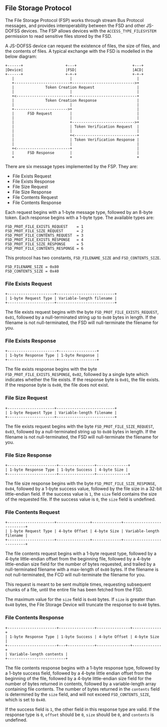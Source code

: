 ## File Storage Protocol

The File Storage Protocol (FSP) works through stream Bus Protocol messages, and provides interoperability between the FSD and other JS-DOFSS devices. The FSP allows devices with the `ACCESS_TYPE_FILESYSTEM` permission to read sensitive files stored by the FSD.

A JS-DOFSS device can request the existence of files, the size of files, and the contents of files. A typical exchange with the FSD is modelled in the below diagram:

```
+------+                   +---+                         +---+
|Device|                   |FSD|                         |ACD|
+------+                   +-+-+                         +-+-+
   |                         |                             |
   +-------------------------+---------------------------->+
   |              Token Creation Request                   |
   |                         |                             |
   +<------------------------+-----------------------------+
   |              Token Creation Response                  |
   |                         |                             |
   +------------------------>+                             |
   |      FSD Request        |                             |
   |                         |                             |
   |                         +---------------------------->+
   |                         | Token Verification Request  |
   |                         |                             |
   |                         +<----------------------------+
   |                         | Token Verification Response |
   |                         |                             |
   +<------------------------+                             |
   |      FSD Response       |                             |
   +                         +                             +
```

There are six message types implemented by the FSP. They are:

* File Exists Request
* File Exists Response
* File Size Request
* File Size Response
* File Contents Request
* File Contents Response

Each request begins with a 1-byte message type, followed by an 8-byte token. Each response begins with a 1-byte type. The available types are:

```
FSD_PROT_FILE_EXISTS_REQUEST    = 1
FSD_PROT_FILE_SIZE_REQUEST      = 2
FSD_PROT_FILE_CONTENTS_REQUEST  = 3
FSD_PROT_FILE_EXISTS_RESPONSE   = 4
FSD_PROT_FILE_SIZE_RESPONSE     = 5
FSD_PROT_FILE_CONTENTS_RESPONSE = 6
```

This protocol has two constants, `FSD_FILENAME_SIZE` and `FSD_CONTENTS_SIZE`.

```
FSD_FILENAME_SIZE = 0x80
FSD_CONTENTS_SIZE = 0x40
```

### File Exists Request

```
+---------------------+--------------------------+
| 1-byte Request Type | Variable-length filename |
+---------------------+--------------------------+
```

The file exists request begins with the byte `FSD_PROT_FILE_EXISTS_REQUEST`, `0x01`, followed by a null-terminated string up to `0x80` bytes in length. If the filename is not null-terminated, the FSD will null-terminate the filename for you.

### File Exists Response

```
+----------------------+-----------------+
| 1-byte Response Type | 1-byte Response |
+----------------------+-----------------+
```

The file exists response begins with the byte `FSD_PROT_FILE_EXISTS_RESPONSE`, `0x02`, followed by a single byte which indicates whether the file exists. If the response byte is `0x01`, the file exists. If the response byte is `0x00`, the file does not exist.

### File Size Request

```
+---------------------+--------------------------+
| 1-byte Request Type | Variable-length filename |
+---------------------+--------------------------+
```

The file exists request begins with the byte `FSD_PROT_FILE_SIZE_REQUEST`, `0x03`, followed by a null-terminated string up to `0x80` bytes in length. If the filename is not null-terminated, the FSD will null-terminate the filename for you.

### File Size Response

```
+----------------------+----------------+--------------+
| 1-byte Response Type | 1-byte Success | 4-byte Size |
+----------------------+----------------+--------------+
```

The file size response begins with the byte `FSD_PROT_FILE_SIZE_RESPONSE`, `0x04`, followed by a 1-byte success value, followed by the file size in a 32-bit little-endian field. If the success value is `1`, the `size` field contains the size of the requested file. If the success value is `0`, the `size` field is undefined.

### File Contents Request

```
+---------------------+---------------+-------------+--------------------------+
| 1-byte Request Type | 4-byte Offset | 4-byte Size | Variable-length filename |
+---------------------+---------------+-------------+--------------------------+
```

The file contents request begins with a 1-byte request type, followed by a 4-byte little-endian offset from the beginning file, followed by a 4-byte little-endian size field for the number of bytes requested, and trailed by a null-terminated filename with a max-length of `0x80` bytes. If the filename is not null-terminated, the FCD will null-terminate the filename for you.

This request is meant to be sent multiple times, requesting subsequent chunks of a file, until the entire file has been fetched from the FSD.

The maximum value for the `size` field is `0x40` bytes. If `size` is greater than `0x40` bytes, the File Storage Device will truncate the response to `0x40` bytes.

### File Contents Response

```
+----------------------+----------------+---------------+-------------+
| 1-byte Response Type | 1-byte Success | 4-byte Offset | 4-byte Size |
+----------------------+---+------------+---------------+-------------+
| Variable-length contents |
+--------------------------+
```

The file contents response begins with a 1-byte response type, followed by a 1-byte success field, followed by a 4-byte little endian offset from the beginning of the file, followed by a 4-byte little-endian size field for the number of bytes returned in contents, followed by a variable-length array containing file contents. The number of bytes returned in the `contents` field is determined by the `size` field, and will not exceed `FSD_CONTENTS_SIZE`, which is set to `0x40`.

If the success field is `1`, the other field in this response type are valid. If the response type is `0`, `offset` should be `0`, `size` should be `0`, and `contents` is undefined.
